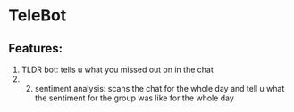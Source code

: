 # TeleBot
## Features:  
1. TLDR bot: tells u what you missed out on in the chat 
2. 2. sentiment analysis: scans the chat for the whole day and tell u what the sentiment for the group was like for the whole day
